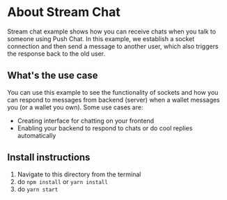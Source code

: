 # About Stream Chat
Stream chat example shows how you can receive chats when you talk to someone using Push Chat. In this example, we establish a socket connection and then send a message to another user, which also triggers the response back to the old user.

## What's the use case
You can use this example to see the functionality of sockets and how you can respond to messages from backend (server) when a wallet messages you (or a wallet you own). Some use cases are:

- Creating interface for chatting on your frontend
- Enabling your backend to respond to chats or do cool replies automatically

## Install instructions
1. Navigate to this directory from the terminal
2. do `npm install` or `yarn install`
3. do `yarn start`
